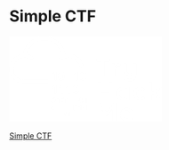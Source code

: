 # Simple CTF

![](<.gitbook/assets/image (2).png>)

[Simple CTF](https://tryhackme.com/room/easyctf)

